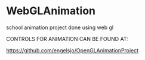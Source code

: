 # WebGLAnimation
school animation project done using web gl

CONTROLS FOR ANIMATION CAN BE FOUND AT:

https://github.com/engelsjo/OpenGLAnimationProject
